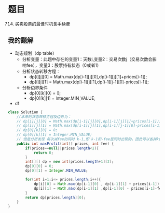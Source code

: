 # 题目
714. 买卖股票的最佳时机含手续费

## 我的题解
- 动态规划（dp table）
    + 分析变量：此题中存在的变量1：天数i,变量2：交易次数j（交易次数会影响fee），变量3：股票持有状态（0或者1）
    + 分析状态转移方程：
        * dp[i][j][0] = Math.max(dp[i-1][j][0],dp[i-1][j][1]+prices[i-1]);
        * dp[i][j][1] = Math.max(dp[i-1][j][1],dp[i-1][j-1][0]-prices[i-1]);
    + 分析边界条件
        * dp[0][k][0] = 0;
        * dp[0][k][1] = Integer.MIN_VALUE;
- df

```java
class Solution {
    //本来的状态转移方程及边界为：
    // dp[i][j][0] = Math.max(dp[i-1][j][0],dp[i-1][j][1]+prices[i-1]);
    // dp[i][j][1] = Math.max(dp[i-1][j][1],dp[i-1][j-1][0]-prices[i-1]);
    // dp[0][k][0] = 0;
    // dp[0][k][1] = Integer.MIN_VALUE;
    // 但是分析发现 每次减fee的同时 k-1,即 k-1和-fee是同时出现的，因此可以省掉k的考虑
    public int maxProfit(int[] prices, int fee) {
        if(prices==null||prices.length<2){
            return 0;
        }
        int[][] dp = new int[prices.length+1][2];
        dp[0][0] = 0;
        dp[0][1] = Integer.MIN_VALUE;

        for(int i=1;i<= prices.length;i++){
            dp[i][0] = Math.max(dp[i-1][0] , dp[i-1][1] + prices[i-1]);
            dp[i][1] = Math.max(dp[i-1][1] ,dp[i-1][0] - prices[i-1]-fee) ;
        }
        return dp[prices.length][0];
    }
}
```